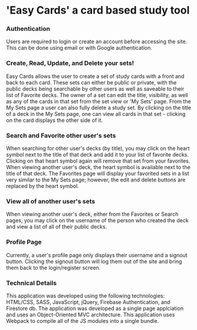 # 'Easy Cards' a card based study tool

### Authentication
Users are required to login or create an account before accessing the site. This can be done using email or with Google authentication.

### Create, Read, Update, and Delete your sets!
Easy Cards allows the user to create a set of study cards with a front and back to each card. These sets can either be public or private, with the public decks being searchable by other users as well as saveable to their list of Favorite decks. The owner of a set can edit the title, visibility, as well as any of the cards in that set from the set view or 'My Sets' page. From the My Sets page a user can also fully delete a study set. By clicking on the title of a deck in the My Sets page, one can view all cards in that set - clicking on the card displays the other side of it. 

### Search and Favorite other user's sets
When searching for other user's decks (by title), you may click on the heart symbol next to the title of that deck and add it to your list of favorite decks. Clicking on that heart symbol again will remove that set from your favorites. When viewing another user's deck, the heart symbol is available next to the title of that deck. The Favorites page will display your favorited sets in a list very similar to the My Sets page; however, the edit and delete buttons are replaced by the heart symbol. 

### View all of another user's sets
When viewing another user's deck, either from the Favorites or Search pages, you may click on the username of the person who created the deck and view a list of all of their public decks. 

### Profile Page
Currently, a user's profile page only displays their username and a signout button. Clicking the signout button will log them out of the site and bring them back to the login/register screen.

### Technical Details
This application was developed using the following technologies: HTML/CSS, SASS, JavaScript, jQuery, Firebase Authentication, and Firestore db. The application was developed as a single page applciation and uses an Object-Oriented MVC architecture. This application uses Webpack to compile all of the JS modules into a single bundle. 
